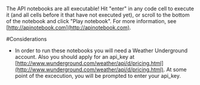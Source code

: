 The API notebooks are all executable! Hit "enter" in any code cell to execute it (and all cells before it that have not executed yet), or scroll to the bottom of the notebook and click "Play notebook". For more information, see [http://apinotebook.com](http://apinotebook.com).

#Considerations

- ​In order to run these notebooks you will need a Weather Underground account. Also you should apply for an api_key at [http://www.wunderground.com/weather/api/d/pricing.html](http://www.wunderground.com/weather/api/d/pricing.html). At some point of the excecution, you will be prompted to enter your api_key.
